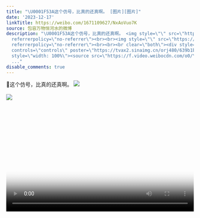 ```yaml
---
title: "\U0001F53A这个仿号，比真的还真啊。 [图片][图片]"
date: '2023-12-17'
linkTitle: https://weibo.com/1671109627/NxAoVuo7K
source: 包容万物恒河水的微博
description: "\U0001F53A这个仿号，比真的还真啊。 <img style=\"\" src=\"https://tvax4.sinaimg.cn/large/639b1bfbly1hkx3nbke79j20fw0fr77x.jpg\"
  referrerpolicy=\"no-referrer\"><br><br><img style=\"\" src=\"https://tvax2.sinaimg.cn/large/639b1bfbly1hkx3ngm9nyj20u00f3q70.jpg\"
  referrerpolicy=\"no-referrer\"><br><br><br clear=\"both\"><div style=\"clear: both\"></div><video
  controls=\"controls\" poster=\"https://tvax2.sinaimg.cn/orj480/639b1bfbly1hkx3nv1b2nj20zk0k0dh8.jpg\"
  style=\"width: 100%\"><source src=\"https://f.video.weibocdn.com/o0/YFJFBvDulx08b1lTQnHG010412001wBh0E010.mp4?label=mp4_720p&amp;template=1280x720.25.0&amp;ori=0&amp;ps=1Cw
  ..."
disable_comments: true
---
```

🔺这个仿号，比真的还真啊。 <img style="" src="https://tvax4.sinaimg.cn/large/639b1bfbly1hkx3nbke79j20fw0fr77x.jpg" referrerpolicy="no-referrer"><br><br><img style="" src="https://tvax2.sinaimg.cn/large/639b1bfbly1hkx3ngm9nyj20u00f3q70.jpg" referrerpolicy="no-referrer"><br><br><br clear="both"><div style="clear: both"></div><video controls="controls" poster="https://tvax2.sinaimg.cn/orj480/639b1bfbly1hkx3nv1b2nj20zk0k0dh8.jpg" style="width: 100%"><source src="https://f.video.weibocdn.com/o0/YFJFBvDulx08b1lTQnHG010412001wBh0E010.mp4?label=mp4_720p&amp;template=1280x720.25.0&amp;ori=0&amp;ps=1Cw ...